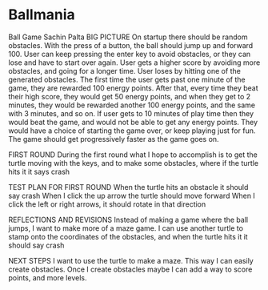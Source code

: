 # Ballmania
Ball Game Sachin Palta
BIG PICTURE
On startup there should be random obstacles. With the press of a button, the ball should jump up and forward 100. 
User can keep pressing the enter key to avoid obstacles, or they can lose and have to start over again. User gets a higher score by avoiding more obstacles, and going for a longer time. User loses by hitting one of the generated obstacles.
The first time the user gets past one minute of the game, they are rewarded 100 energy points. After that, every time they beat their high score, they would get 50 energy points, and when they get to 2 minutes, they would be rewarded another 100 energy points, and the same with 3 minutes, and so on. 
If user gets to 10 minutes of play time then they would beat the game, and would not be able to get any energy points. They would have a choice of starting the game over, or keep playing just for fun. The game should get progressively faster as the game goes on.

FIRST ROUND
During the first round what I hope to accomplish is to get the turtle moving with the keys, and to make some obstacles, where if the turtle hits it it says crash

TEST PLAN FOR FIRST ROUND
When the turtle hits an obstacle it should say crash
When I click the up arrow the turtle should move forward
When I click the left or right arrows, it should rotate in that direction

REFLECTIONS AND REVISIONS
Instead of making a game where the ball jumps, I want to make more of a maze game. I can use another turtle to stamp onto the coordinates of the obstacles, and when the turtle hits it it should say crash

NEXT STEPS
I want to use the turtle to make a maze. This way I can easily create obstacles. Once I create obstacles maybe I can add a way to score points, and more levels.

